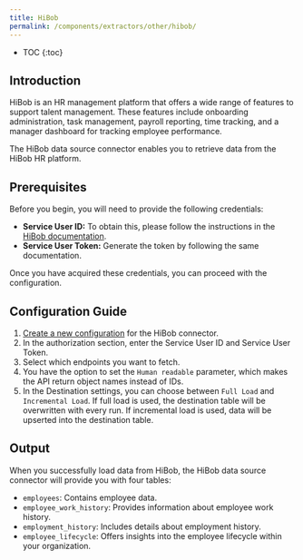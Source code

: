 ```yaml
---
title: HiBob
permalink: /components/extractors/other/hibob/
---
```


* TOC
{:toc}

## Introduction

HiBob is an HR management platform that offers a wide range of features to support talent management. These features include onboarding administration, task management, payroll reporting, time tracking, and a manager dashboard for tracking employee performance.

The HiBob data source connector enables you to retrieve data from the HiBob HR platform.

## Prerequisites

Before you begin, you will need to provide the following credentials:

- **Service User ID:** To obtain this, please follow the instructions in the [HiBob documentation](https://apidocs.hibob.com/docs/api-service-users).
- **Service User Token:** Generate the token by following the same documentation.

Once you have acquired these credentials, you can proceed with the configuration.

## Configuration Guide

1. [Create a new configuration](/components/#creating-component-configuration) for the HiBob connector.
2. In the authorization section, enter the Service User ID and Service User Token.
3. Select which endpoints you want to fetch.
4. You have the option to set the `Human readable` parameter, which makes the API return object names instead of IDs.
5. In the Destination settings, you can choose between `Full Load` and `Incremental Load`.
If full load is used, the destination table will be overwritten with every run. If incremental load is used, data will be upserted into the destination table.

## Output

When you successfully load data from HiBob, the HiBob data source connector will provide you with four tables:

- `employees`: Contains employee data.
- `employee_work_history`: Provides information about employee work history.
- `employment_history`: Includes details about employment history.
- `employee_lifecycle`: Offers insights into the employee lifecycle within your organization.
